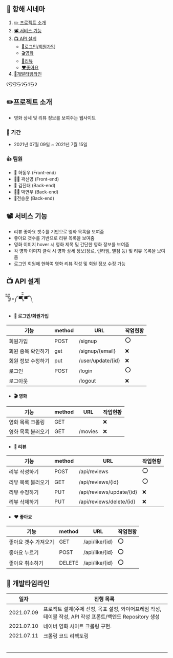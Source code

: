 ## 🎥 항해 시네마


1. [✏️ 프로젝트 소개 ](#-프로젝트-소개)
2. [📽 서비스 기능](#-서비스-기능)
3. [ 📺 API 설계](#-API-설계)
    - [💾로그인/회원가입](#-로그인/회원가입)
    - [🎬영화](#-영화)
    - [📃리뷰](#-리뷰)
    - [❤️좋아요](#-좋아요)
4. [🦁개발타임라인](#-개발타임라인)

ʕ•̫͡ʕ•̫͡ʕ•̫͡•ʔ•̫͡•ʔ•̫͡•ʔ

## ✏️프로젝트 소개

- 영화 상세 및 리뷰 정보를 보여주는 웹사이트

### 📆 기간

- 2021년 07월 09일 ~ 2021년 7월 15일

### 👍 팀원

- 🐔 허동우	(Front-end)
- 🐸🦔 곽신영	(Front-end)
- 🐏 김진태	(Back-end)
- 🐬🦄 박연우	(Back-end)
- 🦨전승운  (Back-end)


##  📽 서비스 기능

- 리뷰 좋아요 갯수를 기반으로 영화 목록을 보여줌
- 좋아요 갯수를 기반으로 리뷰 목록을 보여줌
- 영화 이미지 hover 시 영화 제목 및 간단한 영화 정보를 보여줌
- 각 영화 이미지 클릭 시 영화 상세 정보(장르, 런타임, 별점 등) 및 리뷰 목록을 보여줌
- 로그인 회원에 한하여 영화 리뷰 작성 및 회원 정보 수정 가능



## 📺 API 설계

̿̿ ̿’̿’̵͇̿̿з=༼ ▀̿̿Ĺ̯̿̿▀̿ ̿ ༽



* #### 💾 로그인/회원가입

| 기능               | method | URL               | 작업현황 |
| ------------------ | ------ | ----------------- | -------- |
| 회원가입           | POST   | /signup           | ⭕        |
| 회원 중복 확인하기 | get    | /signup/{email}   | ❌        |
| 회원 정보 수정하기 | put    | /user/update/{id} | ❌        |
| 로그인             | POST   | /login            | ⭕        |
| 로그아웃           |        | /logout           | ❌        |

* #### 🎬 영화

| 기능               | method | URL     | 작업현황 |
| ------------------ | ------ | ------- | ---- |
| 영화 목록 크롤링   | GET    |         | ❌    |
| 영화 목록 불러오기 | GET    | /movies | ❌    |

* #### 📃 리뷰

| 기능               | method | URL                      | 작업현황 |
| ------------------ | ------ | ------------------------ | ---- |
| 리뷰 작성하기      | POST   | /api/reviews             | ⭕    |
| 리뷰 목록 불러오기 | GET    | /api/reviews/{id}        | ⭕    |
| 리뷰 수정하기      | PUT    | /api/reviews/update/{id} | ❌    |
| 리뷰 삭제하기      | PUT    | /api/reviews/delete/{id} | ❌    |

* #### ❤️ 좋아요

| 기능                 | method | URL            | 작업현황 |
| -------------------- | ------ | -------------- | ---- |
| 좋아요 갯수 가져오기 | GET    | /api/like/{id} | ⭕    |
| 좋아요 누르기        | POST   | /api/like/{id} | ⭕    |
| 좋아요 취소하기      | DELETE | /api/like/{id} | ⭕    |



## 🦁 개발타임라인

| 일자       | 진행 목록                                                    |
| ---------- | ------------------------------------------------------------ |
| 2021.07.09 | 프로젝트 설계(주제 선정, 목표 설정, 와이어프레임 작성, 테이블 작성, API 작성 프론트/백엔드 Repository 생성 |
| 2021.07.10 | 네이버 영화 사이트 크롤링 구현.                                                             |
| 2021.07.11 | 크롤링 코드 리팩토링                                                              |
|            |                                                              |
|            |                                                              |
|            |                                                              |
|            |                                                              |
|            |                                                              |
|            |                                                              |
